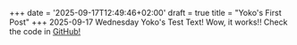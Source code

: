 +++
date = '2025-09-17T12:49:46+02:00'
draft = true
title = "Yoko's First Post"
+++
2025-09-17 Wednesday
Yoko's Test Text! Wow, it works!!
Check the code in [GitHub!](https://github.com/kizuyoko/pokecheck)
